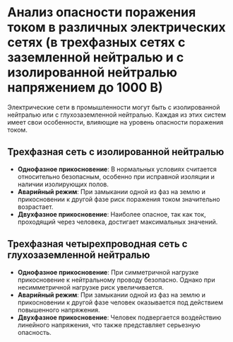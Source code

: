 # Анализ опасности поражения током в различных электрических сетях (в трехфазных сетях с заземленной нейтралью и с изолированной нейтралью напряжением до 1000 В)

Электрические сети в промышленности могут быть с изолированной нейтралью или с
глухозаземленной нейтралью. Каждая из этих систем имеет свои особенности,
влияющие на уровень опасности поражения током.

## Трехфазная сеть с изолированной нейтралью

- **Однофазное прикосновение**: В нормальных условиях считается относительно
  безопасным, особенно при исправной изоляции и наличии изолирующих полов.
- **Аварийный режим**: При замыкании одной из фаз на землю и прикосновении к
  другой фазе риск поражения током значительно возрастает.
- **Двухфазное прикосновение**: Наиболее опасное, так как ток, проходящий через
  человека, достигает максимальных значений.

## Трехфазная четырехпроводная сеть с глухозаземленной нейтралью

- **Однофазное прикосновение**: При симметричной нагрузке прикосновение к
  нейтральному проводу безопасно. Однако при несимметричной нагрузке риск
  увеличивается.
- **Аварийный режим**: При замыкании одной из фаз на землю и прикосновении к
  другой фазе человек оказывается под действием повышенного напряжения.
- **Двухфазное прикосновение**: Человек подвергается воздействию линейного
  напряжения, что также представляет серьезную опасность.
